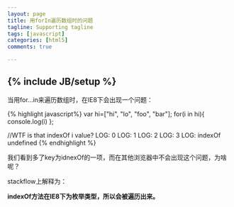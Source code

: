 ```yaml
---
layout: page
title: 用forIn遍历数组时的问题
tagline: Supporting tagline
tags: [javascript]
categories: [html5]
comments: true

---
```

{% include JB/setup %}
----------

当用for...in来遍历数组时，在IE8下会出现一个问题：

{% highlight javascript%}
var hi=["hi", "lo", "foo", "bar"];
for(i in hi){
    console.log(i)
};

//WTF is that indexOf i value?
LOG: 0
LOG: 1
LOG: 2
LOG: 3
LOG: indexOf
undefined
{% endhighlight %}

我们看到多了key为idnexOf的一项，而在其他浏览器中不会出现这个问题，为啥呢？

stackflow上解释为：

**indexOf方法在IE8下为枚举类型，所以会被遍历出来。**


